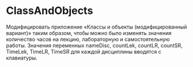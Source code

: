 # ClassAndObjects
Модифицировать приложение «Классы и объекты (модифицированный вариант)» таким образом, чтобы можно было изменять значения количество часов на лекцию, лабораторную и самостоятельную работы. Значения переменных nameDisc, countLek, countLR, countSR, TimeLek, TimeLR, TimeSR для каждой дисциплины вводятся с клавиатуры.
